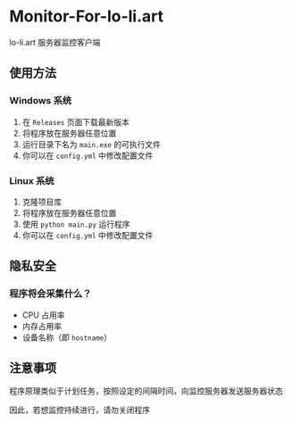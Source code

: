 # Monitor-For-lo-li.art
 lo-li.art 服务器监控客户端

## 使用方法

###  Windows 系统
1. 在 `Releases` 页面下载最新版本
2. 将程序放在服务器任意位置
3. 运行目录下名为 `main.exe` 的可执行文件
4. 你可以在 `config.yml` 中修改配置文件

### Linux 系统
1. 克隆项目库
2. 将程序放在服务器任意位置
3. 使用 `python main.py` 运行程序
4. 你可以在 `config.yml` 中修改配置文件

## 隐私安全
### 程序将会采集什么？
* CPU 占用率
* 内存占用率
* 设备名称（即 `hostname`）

## 注意事项
程序原理类似于计划任务，按照设定的间隔时间，向监控服务器发送服务器状态

因此，若想监控持续进行，请勿关闭程序

